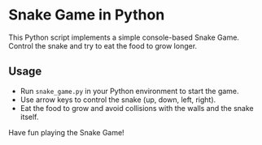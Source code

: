
# Snake Game in Python

This Python script implements a simple console-based Snake Game.
Control the snake and try to eat the food to grow longer.

## Usage
- Run `snake_game.py` in your Python environment to start the game.
- Use arrow keys to control the snake (up, down, left, right).
- Eat the food to grow and avoid collisions with the walls and the snake itself.

Have fun playing the Snake Game!

